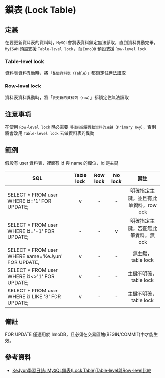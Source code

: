# 鎖表 (Lock Table)

## 定義

在要更新資料表的資料時，`MySQL`會將表資料鎖定無法讀取，直到資料異動完畢，`MyISAM` 預設支援 `Table-level lock`，而 `InnoDB` 預設支援 `Row-level lock`

### Table-level lock
資料表資料異動時，將「`整個資料表（Table）`」都鎖定住無法讀取

### Row-level lock
資料表資料異動時，將「`要更新的資料列（row）`」都鎖定住無法讀取

## 注意事項

在使用 `Row-level lock` 時必需要 `明確指定要異動資料的主鍵（Primary Key）`，否則將會改用 `Table-level lock` 去做資料表的異動

## 範例

假設有 user 資料表，裡面有 id 與 name 的欄位，id 是主鍵

| SQL	| Table lock | Row lock |	No lock	| 備註
| ------------- |:-------------:|:-------------:|:-------------:|:-------------:|
| SELECT * FROM user WHERE id='1' FOR UPDATE; | v | - | - | 明確指定主鍵，並且有此筆資料，row lock |
| SELECT * FROM user WHERE id='-1' FOR UPDATE; | - | - | v | 明確指定主鍵，若查無此筆資料，無 lock |
| SELECT * FROM user WHERE name='KeJyun' FOR UPDATE; | v | - | - |  無主鍵，table lock |
| SELECT * FROM user WHERE id<>'1' FOR UPDATE; | v | - | - | 主鍵不明確，table lock |
| SELECT * FROM user WHERE id LIKE '3' FOR UPDATE; | v | - | - | 主鍵不明確，table lock |

## 備註

FOR UPDATE 僅適用於 InnoDB，且必須在交易區塊(BEGIN/COMMIT)中才能生效。

## 參考資料
* [KeJyun學習日誌: MySQL鎖表(Lock Table)Table-level與Row-level比較](http://blog.kejyun.com/2012/12/Compare-Tabel-And-Row-Level-Lock-On-MySQL.html)
